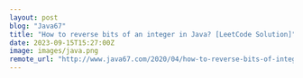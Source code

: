 ```yaml
---
layout: post
blog: "Java67"
title: "How to reverse bits of an integer in Java? [LeetCode Solution]"
date: 2023-09-15T15:27:00Z
image: images/java.png
remote_url: "http://www.java67.com/2020/04/how-to-reverse-bits-of-integer-in-java.html"
---
```

